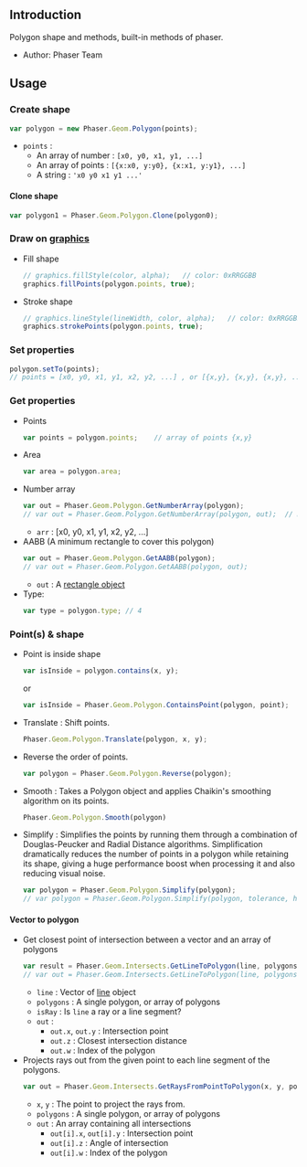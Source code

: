 ## Introduction

Polygon shape and methods, built-in methods of phaser.

- Author: Phaser Team

## Usage

### Create shape

```javascript
var polygon = new Phaser.Geom.Polygon(points);
```

- `points` : 
    - An array of number : `[x0, y0, x1, y1, ...]`
    - An array of points : `[{x:x0, y:y0}, {x:x1, y:y1}, ...]`
    - A string : `'x0 y0 x1 y1 ...'`

#### Clone shape

```javascript
var polygon1 = Phaser.Geom.Polygon.Clone(polygon0);
```

### Draw on [graphics](graphics.md)

- Fill shape
    ```javascript
    // graphics.fillStyle(color, alpha);   // color: 0xRRGGBB
    graphics.fillPoints(polygon.points, true);
    ```
- Stroke shape
    ```javascript
    // graphics.lineStyle(lineWidth, color, alpha);   // color: 0xRRGGBB
    graphics.strokePoints(polygon.points, true);
    ```

### Set properties

```javascript
polygon.setTo(points);
// points = [x0, y0, x1, y1, x2, y2, ...] , or [{x,y}, {x,y}, {x,y}, ...]
```

### Get properties

- Points
    ```javascript
    var points = polygon.points;    // array of points {x,y}
    ```
- Area
    ```javascript
    var area = polygon.area;
    ```
- Number array
    ```javascript
    var out = Phaser.Geom.Polygon.GetNumberArray(polygon);
    // var out = Phaser.Geom.Polygon.GetNumberArray(polygon, out);  // modify out
    ```
    - `arr` : [x0, y0, x1, y1, x2, y2, ...]
- AABB (A minimum rectangle to cover this polygon)
    ```javascript
    var out = Phaser.Geom.Polygon.GetAABB(polygon);
    // var out = Phaser.Geom.Polygon.GetAABB(polygon, out);
    ```
    - `out` : A [rectangle object](geom-rectangle.md)
- Type:
    ```javascript
    var type = polygon.type; // 4
    ```

### Point(s) & shape

- Point is inside shape
    ```javascript
    var isInside = polygon.contains(x, y);
    ```
    or
    ```javascript
    var isInside = Phaser.Geom.Polygon.ContainsPoint(polygon, point);
    ```
- Translate : Shift points.
    ```javascript
    Phaser.Geom.Polygon.Translate(polygon, x, y);
    ```
- Reverse the order of points.
    ```javascript
    var polygon = Phaser.Geom.Polygon.Reverse(polygon);
    ```
- Smooth : Takes a Polygon object and applies Chaikin's smoothing algorithm on its points.
    ```javascript
    Phaser.Geom.Polygon.Smooth(polygon)
    ```
- Simplify : Simplifies the points by running them through a combination of 
  Douglas-Peucker and Radial Distance algorithms. Simplification dramatically 
  reduces the number of points in a polygon while retaining its shape, giving 
  a huge performance boost when processing it and also reducing visual noise.
    ```javascript
    var polygon = Phaser.Geom.Polygon.Simplify(polygon);
    // var polygon = Phaser.Geom.Polygon.Simplify(polygon, tolerance, highestQuality);
    ```

#### Vector to polygon

- Get closest point of intersection between a vector and an array of polygons
    ```javascript
    var result = Phaser.Geom.Intersects.GetLineToPolygon(line, polygons);
    // var out = Phaser.Geom.Intersects.GetLineToPolygon(line, polygons, isRay, out);
    ```
    - `line` : Vector of [line](geom-line.md) object
    - `polygons` : A single polygon, or array of polygons
    - `isRay` : Is `line` a ray or a line segment?
    - `out` :
        - `out.x`, `out.y` : Intersection point
        - `out.z` : Closest intersection distance
        - `out.w` : Index of the polygon
- Projects rays out from the given point to each line segment of the polygons.
    ```javascript
    var out = Phaser.Geom.Intersects.GetRaysFromPointToPolygon(x, y, polygons);
    ```
    - `x`, `y` : The point to project the rays from.
    - `polygons` : A single polygon, or array of polygons
    - `out` : An array containing all intersections
        - `out[i].x`, `out[i].y` : Intersection point
        - `out[i].z` : Angle of intersection
        - `out[i].w` : Index of the polygon

